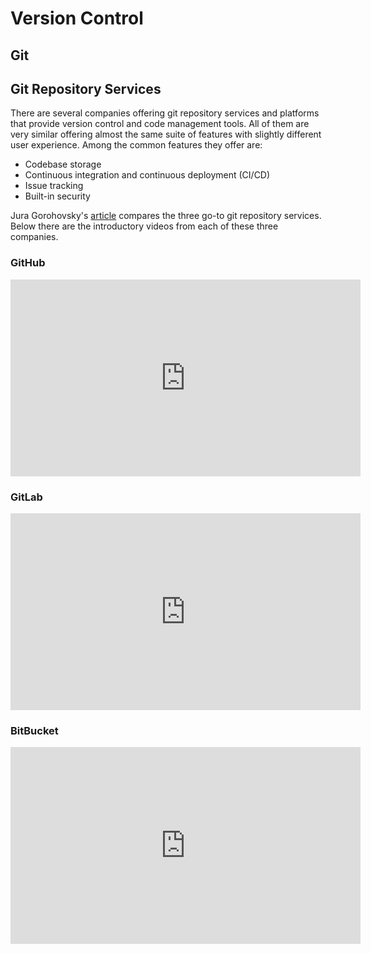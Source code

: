 # Version Control

## Git

## Git Repository Services

There are several companies offering git repository services and platforms that provide version control and code management tools.
All of them are very similar offering almost the same suite of features with slightly different user experience. Among the common features they offer are:

- Codebase storage
- Continuous integration and continuous deployment (CI/CD)
- Issue tracking
- Built-in security

Jura Gorohovsky's [article](https://rewind.com/blog/github-vs-bitbucket-vs-gitlab-comparison/) compares the three go-to git repository services. Below there are the introductory videos from each of these three companies.

### GitHub

<iframe
width="560"
height="315"
src="https://www.youtube.com/embed/pBy1zgt0XPc?si=gS74oSM61xoYukgo"
title="YouTube video player"
frameborder="0"
allow="accelerometer; autoplay; clipboard-write; encrypted-media; gyroscope; picture-in-picture; web-share"
referrerpolicy="strict-origin-when-cross-origin"
allowfullscreen
></iframe>

### GitLab

<iframe
width="560"
height="315"
src="https://www.youtube.com/embed/0pOvg8QkKiw?si=xOPH7R5sPwaWJw1x"
title="YouTube video player"
frameborder="0"
allow="accelerometer; autoplay; clipboard-write; encrypted-media; gyroscope; picture-in-picture; web-share"
referrerpolicy="strict-origin-when-cross-origin"
allowfullscreen
></iframe>

### BitBucket

<iframe
width="560"
height="315"
src="https://www.youtube.com/embed/M44nEyd_5To?si=xDBAC_PjwYbzej4j"
title="YouTube video player"
frameborder="0"
allow="accelerometer; autoplay; clipboard-write; encrypted-media; gyroscope; picture-in-picture; web-share"
referrerpolicy="strict-origin-when-cross-origin"
allowfullscreen
></iframe>
